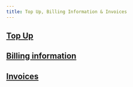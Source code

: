 ```yaml
---
title: Top Up, Billing Information & Invoices
---
```


## [Top Up](purchasing-credit.md#what-are-credits-do-they-expire)

## [Billing information](billing-information.md#do-i-have-to-fill-billing-information)

## [Invoices](invoices.md#where-can-i-download-invoices)
